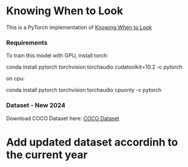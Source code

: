 # Knowing When to Look
This is a PyTorch implementation of [Knowing When to Look](https://arxiv.org/pdf/1612.01887.pdf)
### Requirements
To train this model with GPU, install torch:

conda install pytorch torchvision torchaudio cudatoolkit=10.2 -c pytorch

on cpu:

conda install pytorch torchvision torchaudio cpuonly -c pytorch

### Dataset - New 2024
Download COCO Dataset here: [COCO Dataset](http://mscoco.org/)
# Add updated dataset accordinh to the current year
